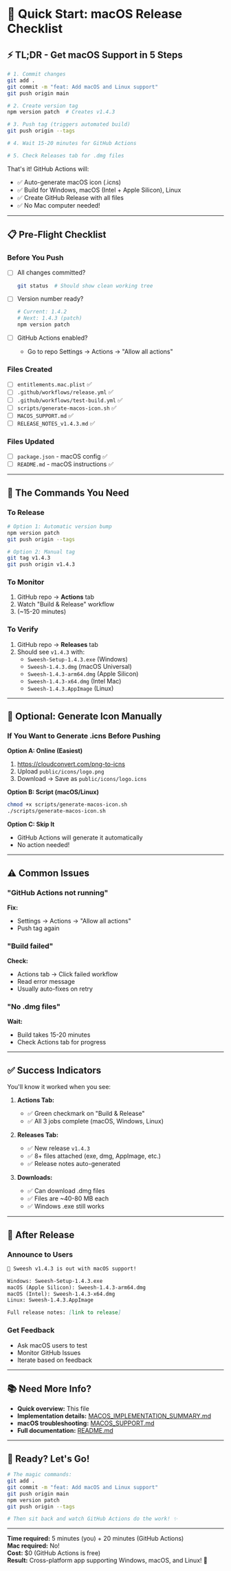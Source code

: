 # 🚀 Quick Start: macOS Release Checklist

## ⚡ TL;DR - Get macOS Support in 5 Steps

```bash
# 1. Commit changes
git add .
git commit -m "feat: Add macOS and Linux support"
git push origin main

# 2. Create version tag
npm version patch  # Creates v1.4.3

# 3. Push tag (triggers automated build)
git push origin --tags

# 4. Wait 15-20 minutes for GitHub Actions

# 5. Check Releases tab for .dmg files
```

That's it! GitHub Actions will:
- ✅ Auto-generate macOS icon (.icns)
- ✅ Build for Windows, macOS (Intel + Apple Silicon), Linux
- ✅ Create GitHub Release with all files
- ✅ No Mac computer needed!

---

## 📋 Pre-Flight Checklist

### Before You Push

- [ ] All changes committed?
  ```bash
  git status  # Should show clean working tree
  ```

- [ ] Version number ready?
  ```bash
  # Current: 1.4.2
  # Next: 1.4.3 (patch)
  npm version patch
  ```

- [ ] GitHub Actions enabled?
  - Go to repo Settings → Actions → "Allow all actions"

### Files Created
- [ ] `entitlements.mac.plist` ✅
- [ ] `.github/workflows/release.yml` ✅
- [ ] `.github/workflows/test-build.yml` ✅
- [ ] `scripts/generate-macos-icon.sh` ✅
- [ ] `MACOS_SUPPORT.md` ✅
- [ ] `RELEASE_NOTES_v1.4.3.md` ✅

### Files Updated
- [ ] `package.json` - macOS config ✅
- [ ] `README.md` - macOS instructions ✅

---

## 🎯 The Commands You Need

### To Release
```bash
# Option 1: Automatic version bump
npm version patch
git push origin --tags

# Option 2: Manual tag
git tag v1.4.3
git push origin v1.4.3
```

### To Monitor
1. GitHub repo → **Actions** tab
2. Watch "Build & Release" workflow
3. (~15-20 minutes)

### To Verify
1. GitHub repo → **Releases** tab
2. Should see `v1.4.3` with:
   - `Sweesh-Setup-1.4.3.exe` (Windows)
   - `Sweesh-1.4.3.dmg` (macOS Universal)
   - `Sweesh-1.4.3-arm64.dmg` (Apple Silicon)
   - `Sweesh-1.4.3-x64.dmg` (Intel Mac)
   - `Sweesh-1.4.3.AppImage` (Linux)

---

## 🔧 Optional: Generate Icon Manually

### If You Want to Generate .icns Before Pushing

**Option A: Online (Easiest)**
1. https://cloudconvert.com/png-to-icns
2. Upload `public/icons/logo.png`
3. Download → Save as `public/icons/logo.icns`

**Option B: Script (macOS/Linux)**
```bash
chmod +x scripts/generate-macos-icon.sh
./scripts/generate-macos-icon.sh
```

**Option C: Skip It**
- GitHub Actions will generate it automatically
- No action needed!

---

## ⚠️ Common Issues

### "GitHub Actions not running"
**Fix:**
- Settings → Actions → "Allow all actions"
- Push tag again

### "Build failed"
**Check:**
- Actions tab → Click failed workflow
- Read error message
- Usually auto-fixes on retry

### "No .dmg files"
**Wait:**
- Build takes 15-20 minutes
- Check Actions tab for progress

---

## ✅ Success Indicators

You'll know it worked when you see:

1. **Actions Tab:**
   - ✅ Green checkmark on "Build & Release"
   - ✅ All 3 jobs complete (macOS, Windows, Linux)

2. **Releases Tab:**
   - ✅ New release `v1.4.3`
   - ✅ 8+ files attached (exe, dmg, AppImage, etc.)
   - ✅ Release notes auto-generated

3. **Downloads:**
   - ✅ Can download .dmg files
   - ✅ Files are ~40-80 MB each
   - ✅ Windows .exe still works

---

## 🎉 After Release

### Announce to Users
```markdown
🎉 Sweesh v1.4.3 is out with macOS support!

Windows: Sweesh-Setup-1.4.3.exe
macOS (Apple Silicon): Sweesh-1.4.3-arm64.dmg
macOS (Intel): Sweesh-1.4.3-x64.dmg
Linux: Sweesh-1.4.3.AppImage

Full release notes: [link to release]
```

### Get Feedback
- Ask macOS users to test
- Monitor GitHub Issues
- Iterate based on feedback

---

## 📚 Need More Info?

- **Quick overview:** This file
- **Implementation details:** [MACOS_IMPLEMENTATION_SUMMARY.md](MACOS_IMPLEMENTATION_SUMMARY.md)
- **macOS troubleshooting:** [MACOS_SUPPORT.md](MACOS_SUPPORT.md)
- **Full documentation:** [README.md](README.md)

---

## 🚀 Ready? Let's Go!

```bash
# The magic commands:
git add .
git commit -m "feat: Add macOS and Linux support"
git push origin main
npm version patch
git push origin --tags

# Then sit back and watch GitHub Actions do the work! ✨
```

---

**Time required:** 5 minutes (you) + 20 minutes (GitHub Actions)  
**Mac required:** No!  
**Cost:** $0 (GitHub Actions is free)  
**Result:** Cross-platform app supporting Windows, macOS, and Linux! 🎉

